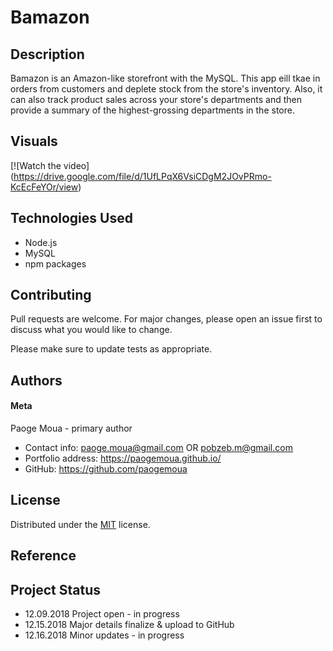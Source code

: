 # Bamazon

## Description
Bamazon is an Amazon-like storefront with the MySQL. This app eill tkae in orders from customers and deplete stock from the store's inventory. Also, it can also track product sales across your store's departments and then provide a summary of the highest-grossing departments in the store.

## Visuals
<!-- ![image] () -->

[![Watch the video]<!-- (https://i.imgur.com/vKb2F1B.png)]-->(https://drive.google.com/file/d/1UfLPqX6VsiCDgM2JOvPRmo-KcEcFeYOr/view)

## Technologies Used
* Node.js
* MySQL
* npm packages

## Contributing
Pull requests are welcome. For major changes, please open an issue first to discuss what you would like to change.

Please make sure to update tests as appropriate.

## Authors
#### Meta
Paoge Moua - primary author
* Contact info: paoge.moua@gmail.com OR pobzeb.m@gmail.com
* Portfolio address: https://paogemoua.github.io/
* GitHub: https://github.com/paogemoua

## License
Distributed under the [MIT] license.

## Reference

## Project Status
* 12.09.2018 Project open - in progress
* 12.15.2018 Major details finalize & upload to GitHub 
* 12.16.2018 Minor updates - in progress

<!-- Linked -->
[MIT]: https://choosealicense.com/licenses/mit/